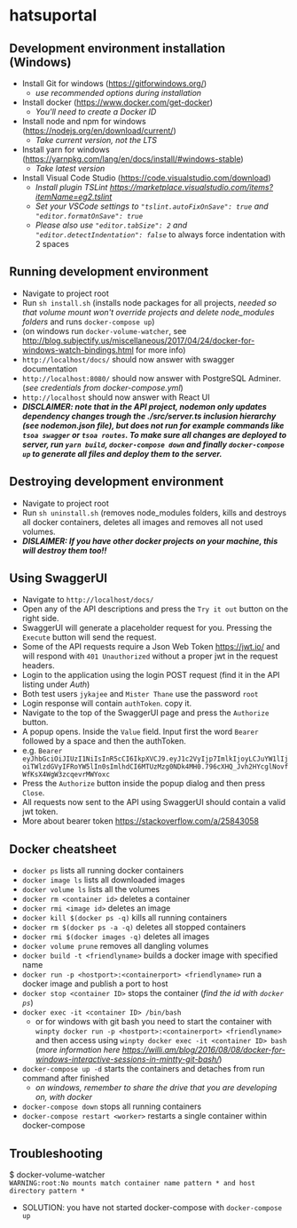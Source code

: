 # hatsuportal

## Development environment installation (Windows)

- Install Git for windows (https://gitforwindows.org/)
  - _use recommended options during installation_
- Install docker (https://www.docker.com/get-docker)
  - _You'll need to create a Docker ID_
- Install node and npm for windows (https://nodejs.org/en/download/current/)
  - _Take current version, not the LTS_
- Install yarn for windows (https://yarnpkg.com/lang/en/docs/install/#windows-stable)
  - _Take latest version_
- Install Visual Code Studio (https://code.visualstudio.com/download)
  - _Install plugin TSLint https://marketplace.visualstudio.com/items?itemName=eg2.tslint_
  - _Set your VSCode settings to `"tslint.autoFixOnSave": true` and `"editor.formatOnSave": true`_
  - _Please also use `"editor.tabSize": 2` and `"editor.detectIndentation": false`_ to always force indentation with 2 spaces

## Running development environment

- Navigate to project root
- Run `sh install.sh` (installs node packages for all projects, _needed so that volume mount won't override projects and delete node_modules folders_ and runs `docker-compose up`)
- (on windows run `docker-volume-watcher`, see http://blog.subjectify.us/miscellaneous/2017/04/24/docker-for-windows-watch-bindings.html for more info)
- `http://localhost/docs/` should now answer with swagger documentation
- `http://localhost:8080/` should now answer with PostgreSQL Adminer. (_see credentials from docker-compose.yml_)
- `http://localhost` should now answer with React UI
- **_DISCLAIMER: note that in the API project, nodemon only updates dependency changes trough the ./src/server.ts inclusion hierarchy (_see nodemon.json file_), but does not run for example commands like `tsoa swagger` or `tsoa routes`. To make sure all changes are deployed to server, run `yarn build`, `docker-compose down` and finally `docker-compose up` to generate all files and deploy them to the server._**


## Destroying development environment

- Navigate to project root
- Run `sh uninstall.sh` (removes node_modules folders, kills and destroys all docker containers, deletes all images and removes all not used volumes.
- **_DISLAIMER: If you have other docker projects on your machine, this will destroy them too!!_**


## Using SwaggerUI

- Navigate to `http://localhost/docs/`
- Open any of the API descriptions and press the `Try it out` button on the right side.
- SwaggerUI will generate a placeholder request for you. Pressing the `Execute` button will send the request.
- Some of the API requests require a Json Web Token https://jwt.io/ and will respond with `401 Unauthorized` without a proper jwt in the request headers.
- Login to the application using the login POST request (find it in the API listing under _Auth_)
- Both test users `jykajee` and `Mister Thane` use the password `root`
- Login response will contain `authToken`. copy it.
- Navigate to the top of the SwaggerUI page and press the `Authorize` button.
- A popup opens. Inside the `Value` field. Input first the word `Bearer` followed by a space and then the authToken.
- e.g. `Bearer eyJhbGciOiJIUzI1NiIsInR5cCI6IkpXVCJ9.eyJ1c2VyIjp7ImlkIjoyLCJuYW1lIjoiTWlzdGVyIFRoYW5lIn0sImlhdCI6MTUzMzg0NDk4MH0.796cXHQ_Jvh2HYcglNovfWfKsX4WgW3zcqevrMWYoxc`
- Press the `Authorize` button inside the popup dialog and then press `Close`.
- All requests now sent to the API using SwaggerUI should contain a valid jwt token.
- More about bearer token https://stackoverflow.com/a/25843058

## Docker cheatsheet

- `docker ps` lists all running docker containers
- `docker image ls` lists all downloaded images
- `docker volume ls` lists all the volumes
- `docker rm <container id>` deletes a container
- `docker rmi <image id>` deletes an image
- `docker kill $(docker ps -q)` kills all running containers
- `docker rm $(docker ps -a -q)` deletes all stopped containers
- `docker rmi $(docker images -q)` deletes all images
- `docker volume prune` removes all dangling volumes
- `docker build -t <friendlyname>` builds a docker image with specified name
- `docker run -p <hostport>:<containerport> <friendlyname>` run a docker image and publish a port to host
- `docker stop <container ID>` stops the container (_find the id with `docker ps`_)
- `docker exec -it <container ID> /bin/bash`
  - or for windows with git bash you need to start the container with `winpty docker run -p <hostport>:<containerport> <friendlyname>` and then access using `winpty docker exec -it <container ID> bash` (_more information here https://willi.am/blog/2016/08/08/docker-for-windows-interactive-sessions-in-mintty-git-bash/_)
- `docker-compose up -d` starts the containers and detaches from run command after finished
  - _on windows, remember to share the drive that you are developing on, with docker_
- `docker-compose down` stops all running containers
- `docker-compose restart <worker>` restarts a single container within docker-compose

## Troubleshooting

$ docker-volume-watcher \
`WARNING:root:No mounts match container name pattern * and host directory pattern *`

- SOLUTION: you have not started docker-compose with `docker-compose up`
